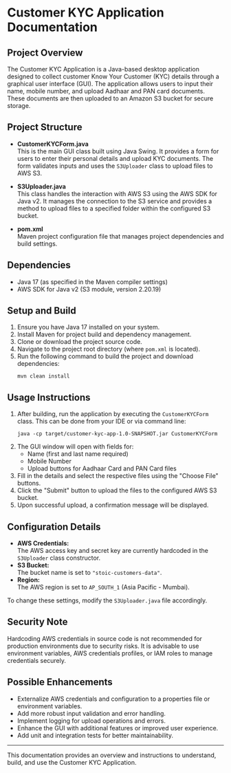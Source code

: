# Customer KYC Application Documentation

## Project Overview
The Customer KYC Application is a Java-based desktop application designed to collect customer Know Your Customer (KYC) details through a graphical user interface (GUI). The application allows users to input their name, mobile number, and upload Aadhaar and PAN card documents. These documents are then uploaded to an Amazon S3 bucket for secure storage.

## Project Structure
- **CustomerKYCForm.java**  
  This is the main GUI class built using Java Swing. It provides a form for users to enter their personal details and upload KYC documents. The form validates inputs and uses the `S3Uploader` class to upload files to AWS S3.

- **S3Uploader.java**  
  This class handles the interaction with AWS S3 using the AWS SDK for Java v2. It manages the connection to the S3 service and provides a method to upload files to a specified folder within the configured S3 bucket.

- **pom.xml**  
  Maven project configuration file that manages project dependencies and build settings.

## Dependencies
- Java 17 (as specified in the Maven compiler settings)
- AWS SDK for Java v2 (S3 module, version 2.20.19)

## Setup and Build
1. Ensure you have Java 17 installed on your system.
2. Install Maven for project build and dependency management.
3. Clone or download the project source code.
4. Navigate to the project root directory (where `pom.xml` is located).
5. Run the following command to build the project and download dependencies:
   ```
   mvn clean install
   ```

## Usage Instructions
1. After building, run the application by executing the `CustomerKYCForm` class. This can be done from your IDE or via command line:
   ```
   java -cp target/customer-kyc-app-1.0-SNAPSHOT.jar CustomerKYCForm
   ```
2. The GUI window will open with fields for:
   - Name (first and last name required)
   - Mobile Number
   - Upload buttons for Aadhaar Card and PAN Card files
3. Fill in the details and select the respective files using the "Choose File" buttons.
4. Click the "Submit" button to upload the files to the configured AWS S3 bucket.
5. Upon successful upload, a confirmation message will be displayed.

## Configuration Details
- **AWS Credentials:**  
  The AWS access key and secret key are currently hardcoded in the `S3Uploader` class constructor.  
- **S3 Bucket:**  
  The bucket name is set to `"stoic-customers-data"`.  
- **Region:**  
  The AWS region is set to `AP_SOUTH_1` (Asia Pacific - Mumbai).  

To change these settings, modify the `S3Uploader.java` file accordingly.

## Security Note
Hardcoding AWS credentials in source code is not recommended for production environments due to security risks. It is advisable to use environment variables, AWS credentials profiles, or IAM roles to manage credentials securely.

## Possible Enhancements
- Externalize AWS credentials and configuration to a properties file or environment variables.
- Add more robust input validation and error handling.
- Implement logging for upload operations and errors.
- Enhance the GUI with additional features or improved user experience.
- Add unit and integration tests for better maintainability.

---

This documentation provides an overview and instructions to understand, build, and use the Customer KYC Application.
